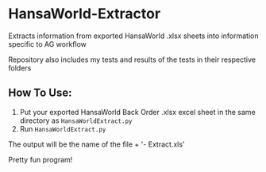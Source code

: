 # HansaWorld-Extractor

Extracts information from exported HansaWorld .xlsx sheets into information specific to AG workflow

Repository also includes my tests and results of the tests in their respective folders

 ## How To Use:
1. Put your exported HansaWorld Back Order .xlsx excel sheet in the same directory as ```HansaWorldExtract.py```
2. Run ```HansaWorldExtract.py```
 
The output will be the name of the file  + '- Extract.xls'

Pretty fun program!
